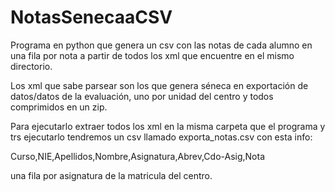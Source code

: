 # NotasSenecaaCSV
Programa en python que genera un csv con las  notas de cada alumno en una fila por nota a partir de todos los xml que encuentre en el mismo directorio.

Los xml que sabe parsear son los que genera séneca en exportación de datos/datos de la evaluación,  uno por unidad del centro y todos comprimidos en un zip.

Para ejecutarlo extraer todos los xml en la misma carpeta que el programa y trs ejecutarlo tendremos un csv llamado exporta_notas.csv con esta info:
 
  Curso,NIE,Apellidos,Nombre,Asignatura,Abrev,Cdo-Asig,Nota
  
una fila por asignatura de la matricula del centro.  
